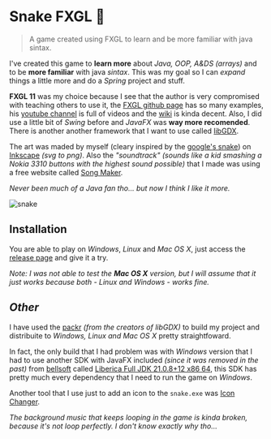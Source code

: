 # Snake FXGL 🐍
> A game created using FXGL to learn and be more familiar with java sintax.

I've created this game to **learn more** about *Java, OOP, A&DS (arrays)* and to be **more familiar** with java *sintax*. This was my goal so I can *expand* things a little more and do a *Spring* project and stuff.

**FXGL 11** was my choice because I see that the author is very compromised with teaching others to use it, the [FXGL github page](https://github.com/AlmasB/FXGL) has so many examples, his [youtube channel](https://www.youtube.com/playlist?list=PL4h6ypqTi3RTiTuAQFKE6xwflnPKyFuPp) is full of videos and the [wiki](https://github.com/AlmasB/FXGL/wiki/FXGL-11) is kinda decent. Also, I did use a little bit of *Swing* before and *JavaFX* was **way more recomended**. There is another another framework that I want to use called [libGDX](https://github.com/libgdx/libgdx).

The art was maded by myself (cleary inspired by the [google's snake](https://sites.google.com/site/populardoodlegames/google-snake)) on [Inkscape](https://inkscape.org/) *(svg to png)*. Also the *"soundtrack"* *(sounds like a kid smashing a Nokia 3310 buttons with the highest sound possible)* that I made was using a free website called [Song Maker](https://musiclab.chromeexperiments.com/Song-Maker).

*Never been much of a Java fan tho... but now I think I like it more.*

![snake](https://i.imgur.com/cCezPTY.gif)

## Installation

You are able to play on *Windows*, *Linux* and *Mac OS X*, just access the [release page](https://github.com/Ishidawg/Snake-FXGL/releases) and give it a try.

*Note: I was not able to test the **Mac OS X** version, but I will assume that it just works because both - Linux and Windows - works fine.*

## *Other*
I have used the [packr](https://github.com/libgdx/packr) *(from the creators of libGDX)* to build my project and distribuite to *Windows, Linux and Mac OS X* pretty straightfoward.

In fact, the only build that I had problem was with *Windows* version that I had to use another SDK with JavaFX included *(since it was removed in the past)* from [bellsoft](https://bell-sw.com/) called [Liberica Full JDK 21.0.8+12 x86 64](https://bell-sw.com/pages/downloads/#jdk-21-lts), this SDK has pretty much every dependency that I need to run the game on *Windows*.

Another tool that I use just to add an icon to the `snake.exe` was [Icon Changer](https://github.com/stefanGaina/Icon-Changer).

*The background music that keeps looping in the game is kinda broken, because it's not loop perfectly. I don't know exactly why tho...*
